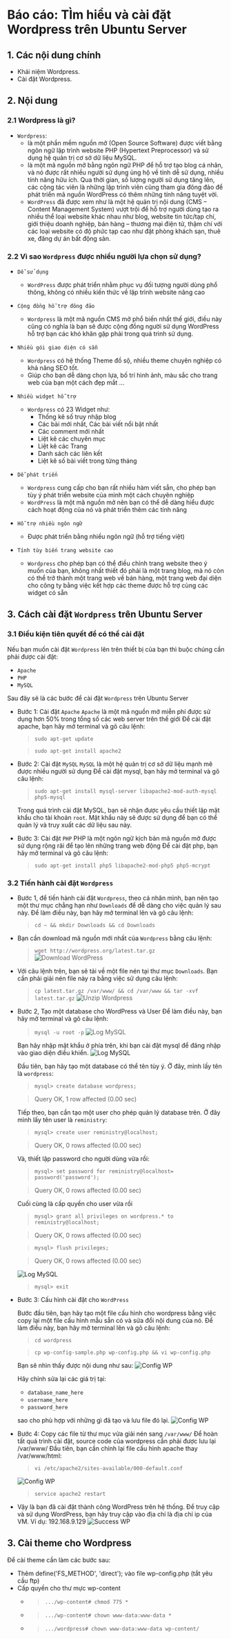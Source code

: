 # Báo cáo: TÌm hiểu và cài đặt Wordpress trên Ubuntu Server

## 1. Các nội dung chính

- Khái niệm Wordpress.
- Cài đặt Wordpress.


## 2. Nội dung

### 2.1 Wordpress là gì?

- `Wordpress`:
	+ là một phần mềm nguồn mở (Open Source Software) được viết bằng ngôn ngữ lập trình website PHP (Hypertext Preprocessor) và sử dụng hệ quản trị cơ sở dữ liệu MySQL.
	+ là một mã nguồn mở bằng ngôn ngữ PHP để hỗ trợ tạo blog cá nhân, và nó được rất nhiều người sử dụng ủng hộ về tính dễ sử dụng, nhiều tính năng hữu ích. Qua thời gian, số lượng người sử dụng tăng lên, các cộng tác viên là những lập trình viên cũng tham gia đông đảo để phát triển mã nguồn WordPress có thêm những tính năng tuyệt vời.
	+ `WordPress` đã được xem như là một hệ quản trị nội dung (CMS – Content Management System) vượt trội để hỗ trợ người dùng tạo ra nhiều thể loại website khác nhau như blog, website tin tức/tạp chí, giới thiệu doanh nghiệp, bán hàng – thương mại điện tử, thậm chí với các loại website có độ phức tạp cao như đặt phòng khách sạn, thuê xe, đăng dự án bất động sản.


### 2.2 Vì sao `Wordpress` được nhiều người lựa chọn sử dụng?

- `Dễ sử dụng`
	+ `WordPress` được phát triển nhằm phục vụ đối tượng người dùng phổ thông, không có nhiều kiến thức về lập trình website nâng cao
- `Cộng đồng hỗ trợ đông đảo`
	+ `Wordpress` là một mã nguồn CMS mở phổ biến nhất thế giới, điều này cũng có nghĩa là bạn sẽ được cộng đồng người sử dụng WordPress hỗ trợ bạn các khó khăn gặp phải trong quá trình sử dụng.
- `Nhiều gói giao diện có sẵn`
	+ `Wordpress` có hệ thống Theme đồ sộ, nhiều theme chuyên nghiệp có khả năng SEO tốt.
	+ Giúp cho bạn dễ dàng chọn lựa, bố trí hình ảnh, màu sắc cho trang web của bạn một cách đẹp mắt ...  
- `Nhiều widget hỗ trợ`
	+ `Wordpress` có 23 Widget như:
		- Thống kê số truy nhập blog
		- Các bài mới nhất, Các bài viết nổi bật nhất
		- Các comment mới nhất
		- Liệt kê các chuyên mục
		- Liệt kê các Trang
		- Danh sách các liên kết
		- Liệt kê số bài viết trong từng tháng
- `Dễ phát triển`
	+ `Wordpress` cung cấp cho bạn rất nhiều hàm viết sẵn, cho phép bạn tùy ý phát triển website của mình một cách chuyên nghiệp
	+ `WordPress` là một mã nguồn mở nên bạn có thể dễ dàng hiểu được cách hoạt động của nó và phát triển thêm các tính năng

- `Hỗ trợ nhiều ngôn ngữ`
	+ Được phát triển bằng nhiều ngôn ngữ (hỗ trợ tiếng việt)

- `Tính tùy biến trang website cao`
	+ `Wordpress` cho phép bạn có thể điều chỉnh trang website theo ý muốn của bạn, không nhất thiết đó phải là một trang blog, mà nó còn có thể trở thành một trang web về bán hàng, một trang web đại diện cho công ty bằng việc kết hợp các theme được hỗ trợ cùng các widget có sẵn

## 3. Cách cài đặt `Wordpress` trên Ubuntu Server

### 3.1 Điều kiện tiên quyết để có thể cài đặt

Nếu bạn muốn cài đặt `Wordpress` lên trên thiết bị của bạn thì buộc chúng cần phải được cài đặt:
- `Apache`
- `PHP`
- `MySQL`

Sau đây sẽ là các bước để cài đặt `Wordpress` trên Ubuntu Server

- Bước 1: Cài đặt `Apache`
	`Apache` là một mã nguồn mở miễn phí được sử dụng hơn 50% trong tổng số các web server trên thế giới
	Để cài đặt apache, bạn hãy mở terminal và gõ câu lệnh:
		
    > `sudo apt-get update`

    > `sudo apt-get install apache2`
- Bước 2: Cài đặt `MySQL`
	`MySQL` là một hệ quản trị cơ sở dữ liệu mạnh mẽ được nhiều người sử dụng
	Để cài đặt mysql, bạn hãy mở terminal và gõ câu lệnh:
	> `sudo apt-get install mysql-server libapache2-mod-auth-mysql php5-mysql`

	Trong quá trình cài đặt MySQL, bạn sẽ nhận được yêu cầu thiết lập mật khẩu cho tài khoản `root`.  Mật khẩu này sẽ được sử dụng để bạn có thể quản lý và truy xuất các dữ liệu sau này.

- Bước 3: Cài đặt `PHP`
	PHP là một ngôn ngữ kịch bản mã nguồn mở được sử dụng rộng rãi để tạo lên những trang web động
	Để cài đặt php, bạn hãy mở terminal và gõ câu lệnh:
	> `sudo apt-get install php5 libapache2-mod-php5 php5-mcrypt`

### 3.2 Tiến hành cài đặt `Wordpress`

- Bước 1, để tiến hành cài đặt `Wordpress`, theo cá nhân mình, bạn nên tạo một thư mục chẳng hạn như `Downloads` để dễ dàng cho việc quản lý sau này. Để làm điều này, bạn hãy mở terminal lên và gõ câu lệnh:
	> `cd ~ && mkdir Downloads && cd Downloads`

- Bạn cần download mã nguồn mới nhất của `Wordpress` bằng câu lệnh:
	> `wget http://wordpress.org/latest.tar.gz`
	![Download WordPress](../Pictures/WordPress/downloadwp.png)

- Với câu lệnh trên, bạn sẽ tải về một file nén tại thư mục `Downloads`. Bạn cần phải giải nén file này ra bằng việc sử dụng câu lệnh:
	> `cp latest.tar.gz /var/www/ && cd /var/www && tar -xvf latest.tar.gz`
	![Unzip Wordpress](../Pictures/WordPress/unzipwp.png)

- Bước 2, Tạo một database cho WordPress và User
	Để làm điều này, bạn hãy mở terminal và gõ câu lệnh:
	> `mysql -u root -p`
	![Log MySQL](../Pictures/WordPress/logmysqlwp.png)

	Bạn hãy nhập mật khẩu ở phía trên, khi bạn cài đặt mysql để đăng nhập vào giao diện điều khiển.
	![Log MySQL](../Pictures/WordPress/logscmysqlwp.png)

	Đầu tiên, bạn hãy tạo một database có thể tên tùy ý. Ở đây, mình lấy tên là `wordpress`:
	> `mysql> create database wordpress;`
	
	> Query OK, 1 row affected (0.00 sec)
	
	Tiếp theo, bạn cần tạo một user cho phép quản lý database trên. Ở đây mình lấy tên user là `reministry`:
	> `mysql> create user reministry@localhost;`
	
	> Query OK, 0 rows affected (0.00 sec)

	Và, thiết lập password cho người dùng vừa rồi:
	> `mysql> set password for reministry@localhost= password('password');`
	
	> Query OK, 0 rows affected (0.00 sec)

	Cuối cùng là cấp quyền cho user vừa rồi
	> `mysql> grant all privileges on wordpress.* to reministry@localhost;`
	
	> Query OK, 0 rows affected (0.00 sec)
		
	> `mysql> flush privileges;`
	
	> Query OK, 0 rows affected (0.00 sec)
	
	![Log MySQL](../Pictures/WordPress/cmdmysqlwp.png)

	> `mysql> exit`

- Bước 3: Cấu hình cài đặt cho `WordPress`

	Bước đầu tiên, bạn hãy tạo một file cấu hình cho wordpress bằng việc copy lại một file cấu hình mẫu sẵn có và sửa đổi nội dung của nó. Để làm điều này, bạn hãy mở terminal lên và gõ câu lệnh:
	> `cd wordpress`
	
	> `cp wp-config-sample.php wp-config.php && vi wp-config.php`

	Bạn sẽ nhìn thấy được nội dung như sau:
	![Config WP](../Pictures/WordPress/configwp.png)

	Hãy chỉnh sửa lại các giá trị tại:
	- `database_name_here`
	- `username_here`
	- `password_here`
	
	sao cho phù hợp với những gì đã tạo và lưu file đó lại.
	![Config WP](../Pictures/WordPress/configedwp.png)

- Bước 4: Copy các file từ thư mục vừa giải nén sang `/var/www/`
	Để hoàn tất quá trình cài đặt, source code của wordpress cần phải được lưu lại /var/www/
	Đầu tiên, bạn cần chỉnh lại file cấu hình apache thay /var/www/html:
	> `vi /etc/apache2/sites-available/000-default.conf`
	
	![Config WP](../Pictures/WordPress/editconfwp.png)
	
	>`service apache2 restart`

- Vậy là bạn đã cài đặt thành công WordPress trên hệ thống. Để truy cập và sử dụng WordPress, bạn hãy truy cập vào địa chỉ là địa chỉ ip của VM. Ví dụ: 192.168.9.129
![Success WP](../Pictures/WordPress/scwp.png)

## 3. Cài theme cho Wordpress

Để cài theme cần làm các bước sau:
- Thêm define('FS_METHOD', 'direct'); vào file wp-config.php (tắt yêu cầu ftp)
- Cấp quyền cho thư mực wp-content
    - > `.../wp-content# chmod 775 *`

    - > `.../wp-content# chown www-data:www-data *`
    
    - > `.../wordpress# chown www-data:www-data wp-content/`

